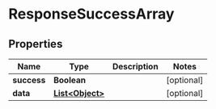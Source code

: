 

# ResponseSuccessArray


## Properties

| Name | Type | Description | Notes |
|------------ | ------------- | ------------- | -------------|
|**success** | **Boolean** |  |  [optional] |
|**data** | [**List&lt;Object&gt;**](Object.md) |  |  [optional] |



